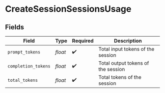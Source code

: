 # CreateSessionSessionsUsage


## Fields

| Field                              | Type                               | Required                           | Description                        |
| ---------------------------------- | ---------------------------------- | ---------------------------------- | ---------------------------------- |
| `prompt_tokens`                    | *float*                            | :heavy_check_mark:                 | Total input tokens of the session  |
| `completion_tokens`                | *float*                            | :heavy_check_mark:                 | Total output tokens of the session |
| `total_tokens`                     | *float*                            | :heavy_check_mark:                 | Total tokens of the session        |